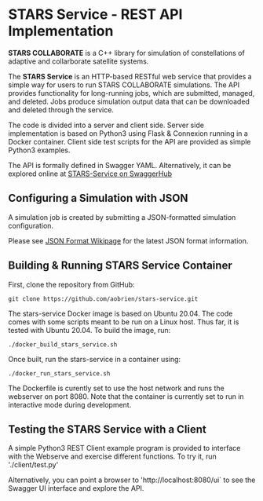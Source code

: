 # STARS Service - REST API Implementation

**STARS COLLABORATE** is a C++ library for simulation of constellations of adaptive and collarborate satellite systems.  

The **STARS Service** is an HTTP-based RESTful web service that provides a simple way for users to run STARS COLLABORATE simulations.  The API provides functionality for long-running jobs, which are submitted, managed, and deleted.  Jobs produce simulation output data that can be downloaded and deleted through the service.  

The code is divided into a server and client side.  Server side implementation is based on Python3 using Flask & Connexion running in a Docker container.  Client side test scripts for the API are provided as simple Python3 examples.  

The API is formally defined in Swagger YAML.  Alternatively, it can be explored online at [STARS-Service on SwaggerHub](https://app.swaggerhub.com/apis/aobrien/STARS-Service)

## Configuring a Simulation with JSON

A simulation job is created by submitting a JSON-formatted  simulation configuration. 

Please see [JSON Format Wikipage](https://github.com/aobrien/stars-service/wiki/JSON-Format-for-STARS-Simulation-Configuration) for the latest JSON format information.

## Building & Running STARS Service Container

First, clone the repository from GitHub:
```
git clone https://github.com/aobrien/stars-service.git
```
The stars-service Docker image is based on Ubuntu 20.04. The code comes with some scripts meant to be run on a Linux host.  Thus far, it is tested with Ubuntu 20.04.  To build the image, run:
```
./docker_build_stars_service.sh
```
Once built, run the stars-service in a container using:
```
./docker_run_stars_service.sh
```

The Dockerfile is curently set to use the host network and runs the webserver on port 8080. Note that the container is currently set to run in interactive mode during development.

## Testing the STARS Service with a Client

A simple Python3 REST Client example program is provided to interface with the Webserve and exercise different functions.  To try it, run './client/test.py'

Alternatively, you can point a browser to 'http://localhost:8080/ui` to see the Swagger UI interface and explore the API.

